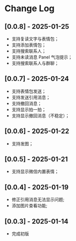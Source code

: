 # Change Log

## [0.0.8] - 2025-01-25

- 支持复读文字与表情包；
- 支持添加表情包；
- 支持搜索联系人；
- 支持未读消息 Panel 气泡提示；
- 支持搜索联系人与群聊；

## [0.0.7] - 2025-01-24

- 支持表情包发送；
- 支持发送引用消息；
- 支持撤回消息；
- 支持显示拍一拍；
- 支持显示撤回消息（不稳定）；

## [0.0.6] - 2025-01-22

- 支持发图；

## [0.0.5] - 2025-01-21

- 支持显示微信内置表情；

## [0.0.4] - 2025-01-19

- 修正引用消息无法显示问题;
- 添加图片查看功能;

## [0.0.3] - 2025-01-14

- 完成初版